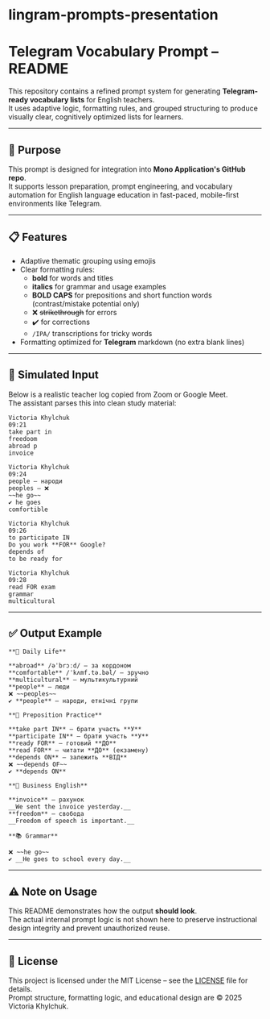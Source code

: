 # lingram-prompts-presentation
# Telegram Vocabulary Prompt – README

This repository contains a refined prompt system for generating **Telegram-ready vocabulary lists** for English teachers.  
It uses adaptive logic, formatting rules, and grouped structuring to produce visually clear, cognitively optimized lists for learners.

---

## 📌 Purpose

This prompt is designed for integration into **Mono Application's GitHub repo**.  
It supports lesson preparation, prompt engineering, and vocabulary automation for English language education in fast-paced, mobile-first environments like Telegram.

---

## 📋 Features

- Adaptive thematic grouping using emojis
- Clear formatting rules:
  - **bold** for words and titles
  - __italics__ for grammar and usage examples
  - **BOLD CAPS** for prepositions and short function words (contrast/mistake potential only)
  - ❌ ~~strikethrough~~ for errors
  - ✔️ for corrections
  - `/IPA/` transcriptions for tricky words
- Formatting optimized for **Telegram** markdown (no extra blank lines)

---

## 🧪 Simulated Input

Below is a realistic teacher log copied from Zoom or Google Meet.  
The assistant parses this into clean study material:

```
Victoria Khylchuk
09:21  
take part in  
freedoom  
abroad p  
invoice  

Victoria Khylchuk
09:24  
people – народи  
peoples – ❌  
~~he go~~  
✔️ he goes  
comfortible  

Victoria Khylchuk
09:26  
to participate IN  
Do you work **FOR** Google?  
depends of  
to be ready for  

Victoria Khylchuk
09:28  
read FOR exam  
grammar  
multicultural  
```

---

## ✅ Output Example

```
**🧠 Daily Life**

**abroad** /əˈbrɔːd/ – за кордоном  
**comfortable** /ˈkʌmf.tə.bəl/ – зручно  
**multicultural** – мультикультурний  
**people** – люди  
❌ ~~peoples~~  
✔️ **people** – народи, етнічні групи

**📌 Preposition Practice**

**take part IN** – брати участь **У**  
**participate IN** – брати участь **У**  
**ready FOR** – готовий **ДО**  
**read FOR** – читати **ДО** (екзамену)  
**depends ON** – залежить **ВІД**  
❌ ~~depends OF~~  
✔️ **depends ON**

**🧾 Business English**

**invoice** – рахунок  
__We sent the invoice yesterday.__  
**freedom** – свобода  
__Freedom of speech is important.__

**📚 Grammar**

❌ ~~he go~~  
✔️ __He goes to school every day.__
```

---

## ⚠️ Note on Usage

This README demonstrates how the output **should look**.  
The actual internal prompt logic is not shown here to preserve instructional design integrity and prevent unauthorized reuse.

---

## 📄 License

This project is licensed under the MIT License – see the [LICENSE](LICENSE) file for details.  
Prompt structure, formatting logic, and educational design are © 2025 Victoria Khylchuk.

